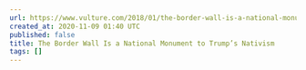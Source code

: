 ```yaml
---
url: https://www.vulture.com/2018/01/the-border-wall-is-a-national-monument-to-trumps-nativism.html
created_at: 2020-11-09 01:40 UTC
published: false
title: The Border Wall Is a National Monument to Trump’s Nativism
tags: []
---
```



